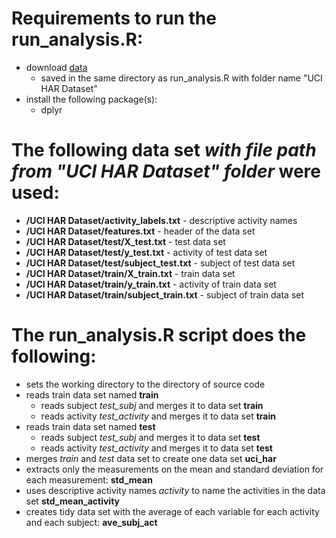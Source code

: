 # Requirements to run the run_analysis.R:

* download [data](https://d396qusza40orc.cloudfront.net/getdata%2Fprojectfiles%2FUCI%20HAR%20Dataset.zip)
  * saved in the same directory as run_analysis.R with folder name "UCI HAR Dataset"
* install the following package(s):
  * dplyr

# The following data set _with file path from "UCI HAR Dataset" folder_ were used:

* __/UCI HAR Dataset/activity_labels.txt__ - descriptive activity names
* __/UCI HAR Dataset/features.txt__ - header of the data set
* __/UCI HAR Dataset/test/X_test.txt__ - test data set
* __/UCI HAR Dataset/test/y_test.txt__ - activity of test data set
* __/UCI HAR Dataset/test/subject_test.txt__ - subject of test data set
* __/UCI HAR Dataset/train/X_train.txt__ - train data set
* __/UCI HAR Dataset/train/y_train.txt__ - activity of train data set
* __/UCI HAR Dataset/train/subject_train.txt__ - subject of train data set

# The run_analysis.R script does the following:

* sets the working directory to the directory of source code
* reads train data set named __train__
  * reads subject _test_subj_ and merges it to data set __train__
  * reads activity _test_activity_ and merges it to data set __train__
* reads train data set named __test__
  * reads subject _test_subj_ and merges it to data set __test__
  * reads activity _test_activity_ and merges it to data set __test__
* merges _train_ and _test_ data set to create one data set __uci_har__
* extracts only the measurements on the mean and standard deviation for each measurement: __std_mean__
* uses descriptive activity names _activity_ to name the activities in the data set __std_mean_activity__
* creates tidy data set with the average of each variable for each activity and each subject: __ave_subj_act__
